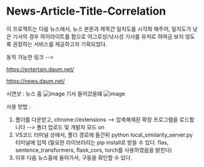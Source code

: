 # News-Article-Title-Correlation

이 프로젝트는 다음 뉴스에서, 뉴스 본문과 제목간 일치도를 시각화 해주어, 일치도가 낮은 기사의 경우 하이라이트를 함으로 어그로성/낚시성 기사를 유저로 하여금 보지 않도록 권장하는 서비스를 제공하고자 기획되었다.


동작 가능한 링크 -->

https://entertain.daum.net/

https://news.daum.net/


시연샷 :
뉴스 홈
![image](https://github.com/user-attachments/assets/efd746f3-1eb6-420e-892d-b8d9ed017464)
기사 들어갔을떄
![image](https://github.com/user-attachments/assets/7017e58a-c976-4625-8628-3c5ea3b714c7)


사용 방법 : 
1. 폴더를 다운받고, chrome://extensions --> 압축해제된 확장 프로그램을 로드합니다 --> 폴더 업로드 및 개발자 모드 on
2. VS코드 터미널 상에서, 폴더 경로에 들간뒤 python local_similarity_server.py 터미널에 입력 (필요한 라이브러리는 pip install로 받을 수 있다. flas, sentence_transformers, flask_cors, torch를 사용하였음을 밝힌다)
3. 이후 다음 뉴스홈에 들어가서, 구동을 확인할 수 있다.
